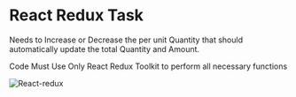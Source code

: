 # React Redux Task

Needs to Increase or Decrease the per unit Quantity that should automatically update the total Quantity and Amount.

Code Must Use Only React Redux Toolkit  to perform all necessary functions

![React-redux](https://github.com/user-attachments/assets/bac446ef-8dca-4cda-8e03-8a2a86892e29)

